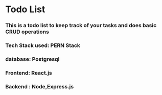 # Todo List

### This is a todo list to keep track of your tasks and does basic CRUD operations

### Tech Stack used: PERN Stack

### database: Postgresql
### Frontend: React.js
### Backend : Node,Express.js
